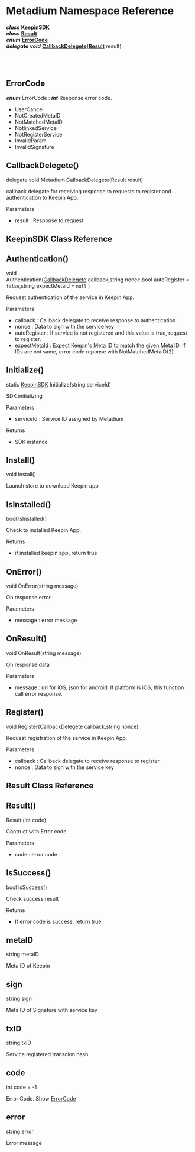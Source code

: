 # Metadium Namespace Reference
***class*** [**KeepinSDK**](class_metadium_KeepinSDK.md#KeepinSDK-Class-Reference)  
***class*** [**Result**](class_metadium_KeepinSDK.md#result-class-reference)  
***enum*** [**ErrorCode**](class_metadium_KeepinSDK.md#ErrorCode)  
***delegate*** ***void*** [**CallbackDelegete**](class_metadium_KeepinSDK.md#callbackdelegete)([**Result**](class_metadium_KeepinSDK.md#result-class-reference) result)  
<br/>
<br/>
<br/>



ErrorCode
-------------
***enum*** ErrorCode : ***int***
Response error code.
  * UserCancel
  * NotCreatedMetaID
  * NotMatchedMetaID
  * NotlinkedService
  * NotRegisterService
  * InvalidParam
  * InvalidSignature 
  
  
CallbackDelegete()
----------------------
delegate void Metadium.CallbackDelegete(Result result)  
  
callback delegate for receiving response to requests to register and authentication to Keepin App.  
  
Parameters  
  * result : Response to request  
  
  
  

## KeepinSDK Class Reference

Authentication()
--------------------------------------------------------
void Authentication([CallbackDelegete](class_metadium_KeepinSDK.md#CallbackDelegete()) callback,string nonce,bool autoRegister = `false`,string expectMetaId = `null` )  
  
Request authentication of the service in Keepin App.  

Parameters  
  * callback : Callback delegate to receive response to authentication  
  * nonce : Data to sign with the service key  
  * autoRegister : If service is not registered and this value is true, request to register.  
  * expectMetaId : Expect Keepin's Meta ID to match the given Meta ID. If IDs are not same, error code reponse with NotMatchedMetaID(2)  

Initialize()
----------------------------------------------------
static [KeepinSDK](class_metadium_KeepinSDK.md#KeepinSDK-Class-Reference) Initialize(string serviceId)

SDK initializing

Parameters
  * serviceId : Service ID assigned by Metadium

Returns
  * SDK instance
  
  
  
  
Install()
-------------------------------------------------
void Install()  

Launch store to download Keepin app

IsInstalled()
-----------------------------------------------------
bool IsInstalled()  

Check to installed Keepin App.

Returns
  * if installed keepin app, return true


OnError()
-------------------------------------------------
void OnError(string message)  
  
On response error  
  
Parameters  
  * message : error message

OnResult()
--------------------------------------------------
void OnResult(string message)  
  
On response data  
  
Parameters  
  * message : uri for iOS, json for android. If platform is iOS, this function call error response.  

Register()
--------------------------------------------------
void Register([CallbackDelegete](class_metadium_KeepinSDK.md#CallbackDelegete()) callback,string nonce)  
  
Request registration of the service in Keepin App.  
  
Parameters  
  * callback : Callback delegate to receive response to register  
  * nonce : Data to sign with the service key



## Result Class Reference

Result()
--------------------------
Result (int 	code)  
  
Contruct with Error code  
  
Parameters
  * code : error code
  
  
  
IsSuccess()
---------------
bool IsSuccess()  
  
Check success result  
  
Returns  
  * If error code is success, return true  
  
  
metaID
----------------
string metaID  
  
Meta ID of Keepin  
  
  
  
sign
----------------
string sign  
  
Meta ID of Signature with service key  
  
  
  
txID
----------------
string txID  
  
Service registered transcion hash  
  
  
  
code
----------------
int code = -1  
  
Error Code. Show [ErrorCode](class_metadium_KeepinSDK.md#ErrorCode)  
  
  
  
error
----------------
string error  
  
Error message  
  
  
  
